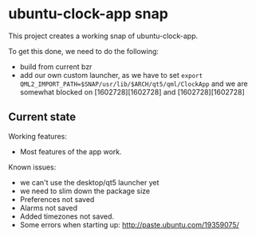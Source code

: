 # ubuntu-clock-app snap

This project creates a working snap of ubuntu-clock-app.

To get this done, we need to do the following:
 - build from current bzr
 - add our own custom launcher, as we have to set
   `export QML2_IMPORT_PATH=$SNAP/usr/lib/$ARCH/qt5/qml/ClockApp`
   and we are somewhat blocked on [1602728][1602728] and [1602728][1602728]

## Current state

Working features:
 - Most features of the app work.

Known issues:

 - we can't use the desktop/qt5 launcher yet
 - we need to slim down the package size 
 - Preferences not saved
 - Alarms not saved
 - Added timezones not saved.
 - Some errors when starting up: http://paste.ubuntu.com/19359075/
